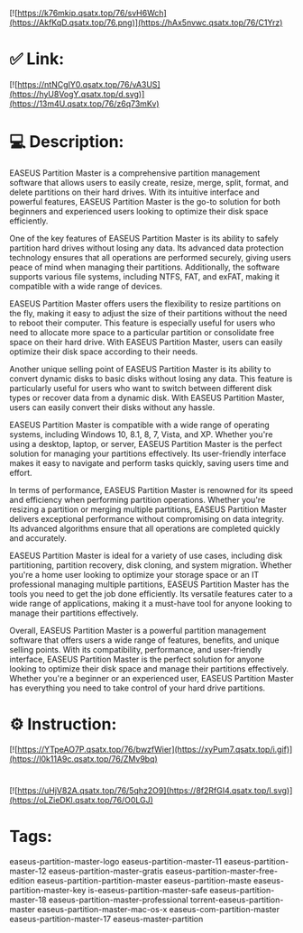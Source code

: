 [![https://k76mkip.qsatx.top/76/svH6Wch](https://AkfKqD.qsatx.top/76.png)](https://hAx5nvwc.qsatx.top/76/C1Yrz)
# ✅ Link:
[![https://ntNCgIY0.qsatx.top/76/vA3US](https://hyU8VogY.qsatx.top/d.svg)](https://13m4U.qsatx.top/76/z6q73mKv)
# 💻 Description:
EASEUS Partition Master is a comprehensive partition management software that allows users to easily create, resize, merge, split, format, and delete partitions on their hard drives. With its intuitive interface and powerful features, EASEUS Partition Master is the go-to solution for both beginners and experienced users looking to optimize their disk space efficiently.

One of the key features of EASEUS Partition Master is its ability to safely partition hard drives without losing any data. Its advanced data protection technology ensures that all operations are performed securely, giving users peace of mind when managing their partitions. Additionally, the software supports various file systems, including NTFS, FAT, and exFAT, making it compatible with a wide range of devices.

EASEUS Partition Master offers users the flexibility to resize partitions on the fly, making it easy to adjust the size of their partitions without the need to reboot their computer. This feature is especially useful for users who need to allocate more space to a particular partition or consolidate free space on their hard drive. With EASEUS Partition Master, users can easily optimize their disk space according to their needs.

Another unique selling point of EASEUS Partition Master is its ability to convert dynamic disks to basic disks without losing any data. This feature is particularly useful for users who want to switch between different disk types or recover data from a dynamic disk. With EASEUS Partition Master, users can easily convert their disks without any hassle.

EASEUS Partition Master is compatible with a wide range of operating systems, including Windows 10, 8.1, 8, 7, Vista, and XP. Whether you're using a desktop, laptop, or server, EASEUS Partition Master is the perfect solution for managing your partitions effectively. Its user-friendly interface makes it easy to navigate and perform tasks quickly, saving users time and effort.

In terms of performance, EASEUS Partition Master is renowned for its speed and efficiency when performing partition operations. Whether you're resizing a partition or merging multiple partitions, EASEUS Partition Master delivers exceptional performance without compromising on data integrity. Its advanced algorithms ensure that all operations are completed quickly and accurately.

EASEUS Partition Master is ideal for a variety of use cases, including disk partitioning, partition recovery, disk cloning, and system migration. Whether you're a home user looking to optimize your storage space or an IT professional managing multiple partitions, EASEUS Partition Master has the tools you need to get the job done efficiently. Its versatile features cater to a wide range of applications, making it a must-have tool for anyone looking to manage their partitions effectively.

Overall, EASEUS Partition Master is a powerful partition management software that offers users a wide range of features, benefits, and unique selling points. With its compatibility, performance, and user-friendly interface, EASEUS Partition Master is the perfect solution for anyone looking to optimize their disk space and manage their partitions effectively. Whether you're a beginner or an experienced user, EASEUS Partition Master has everything you need to take control of your hard drive partitions.

# ⚙️ Instruction:
[![https://YTpeAO7P.qsatx.top/76/bwzfWier](https://xyPum7.qsatx.top/i.gif)](https://l0k11A9c.qsatx.top/76/ZMv9bq)
#
[![https://uHjV82A.qsatx.top/76/5qhz2O9](https://8f2RfGI4.qsatx.top/l.svg)](https://oLZieDKl.qsatx.top/76/O0LGJ)
# Tags:
easeus-partition-master-logo easeus-partition-master-11 easeus-partition-master-12 easeus-partition-master-gratis easeus-partition-master-free-edition easeus-partition-partition-master easeus-partition-maste easeus-partition-master-key is-easeus-partition-master-safe easeus-partition-master-18 easeus-partition-master-professional torrent-easeus-partition-master easeus-partition-master-mac-os-x easeus-com-partition-master easeus-partition-master-17 easeus-master-partition





